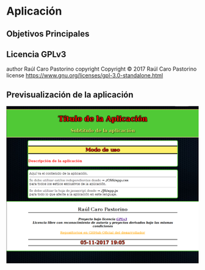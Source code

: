 # Aplicación

## Objetivos Principales

## Licencia GPLv3
author Raúl Caro Pastorino
copyright Copyright © 2017 Raúl Caro Pastorino
license https://www.gnu.org/licenses/gpl-3.0-standalone.html

## Previsualización de la aplicación
![Previsualizar Aplicación](preview.png)
